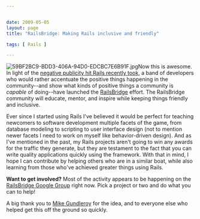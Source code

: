 ```yaml
---


date: 2009-05-05
layout: page
title: "RailsBridge: Making Rails inclusive and friendly"

tags: [ Rails ]

---
```


![59BF2BC9-BDD3-406A-94D0-EDCBC7E6B91F.jpg](/uploads/2009/05/59bf2bc9-bdd3-406a-94d0-edcbc7e6b91f.jpg)Now
this is awesome. In light of the [negative publicity hit Rails recently
took](/posts/2009/05/one-nobodys-thoughts-on-the-gogaruco-mess.html),
a band of developers who would rather accentuate the positive things
happening in the community--and show what kinds of positive things a
community is *capable* of doing--have launched the
[RailsBridge](http://www.railsbridge.org/) effort. The RailsBridge
community will educate, mentor, and inspire while keeping things
friendly and inclusive.

Ever since I started using Rails I've believed it would be perfect for
teaching newcomers to software development multiple facets of the game,
from database modeling to scripting to user interface design (not to
mention newer facets I need to work on myself like behavior-driven
design). And as I've mentioned in the past, my Rails projects aren't
going to win any awards for the traffic they generate, but they are
testament to the fact that you can write quality applications quickly
using the framework. With that in mind, I hope I can contribute by
helping others who are in a similar boat, while also learning from those
who've achieved greater things using Rails.

**Want to get involved?** Most of the activity appears to be happening
on the [RailsBridge Google
Group](http://groups.google.com/group/railsbridge?hl=en) right now. Pick
a project or two and do what you can to help!

A big thank you to [Mike Gundleroy](http://www.afreshcup.com/) for the
idea, and to everyone else who helped get this off the ground so
quickly.
